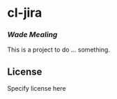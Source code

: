 # cl-jira
### _Wade Mealing_

This is a project to do ... something.

## License

Specify license here

